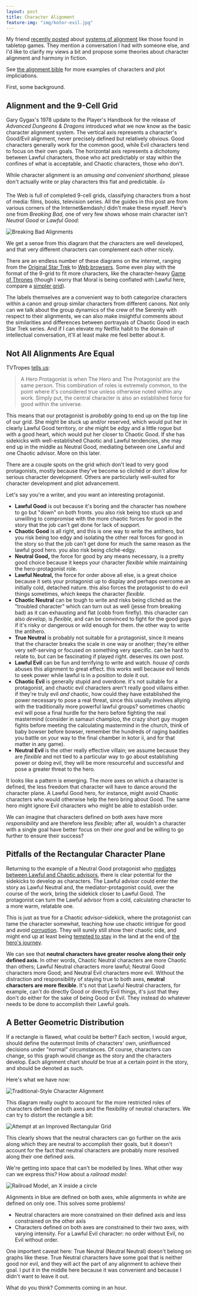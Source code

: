 ```yaml
---
layout: post
title: Character Alignment
feature-img: "img/kotor-evil.jpg"
---
```


My friend [recently posted][the original] about [systems of alignment][WP
alignment] like those found in tabletop games. They mention a conversation I had
with someone else, and I'd like to clarify my views a bit and propose some
theories about character alignment and harmony in fiction.

See [the alignment bible][tvt alignment] for more examples of characters and
plot impliciations.

First, some background.

[the original]: http://gainesvillain.tumblr.com/post/114236681430
[WP alignment]: https://en.wikipedia.org/wiki/Alignment_%28role-playing_games%29
[tvt alignment]: http://tvtropes.org/pmwiki/pmwiki.php/Main/CharacterAlignment

## Alignment and the 9-Cell Grid

Gary Gygax's 1978 update to the Player's Handbook for the release of _Advanced
Dungeons & Dragons_ introduced what we now know as the basic character alignment
system. The vertical axis represents a character's Good/Evil alignment, never
precisely defined but relatively obvious. Good characters generally work for the
common good, while Evil characters tend to focus on their own goals. The
horizontal axis represents a dichotomy between Lawful characters, those who act
predictably or stay within the confines of what is acceptable, and Chaotic
characters, those who don't.

While character alignment is an _amusing and convenient shorthand,_ please don't
actually write or play characters this flat and predictable. 👍

The Web is full of completed 9-cell grids, classifying characters from a host of
media: films, books, television series. All the guides in this post are from
various corners of the Internet&emdash;I didn't make these myself. Here's one
from _Breaking Bad,_ one of very few shows whose main character isn't _Neutral
Good_ or _Lawful Good:_

![Breaking Bad Alignments][breaking bad]

We get a sense from this diagram that the characters are well developed, and
that very different characters can complement each other nicely.

There are an endless number of these diagrams on the internet, ranging from the
[Original Star Trek][tos] to [Web browsers][browsers]. Some even play with the
format of the 9-grid to fit more characters, like the character-heavy [Game of
Thrones][got-complex] (though I worry that Moral is being conflated with Lawful
here, compare a [simpler grid][got-simple]).

The labels themselves are a convenient way to both categorize characters within
a canon and group similar characters from different canons. Not only can we talk
about the group dynamics of the crew of the Serenity with respect to their
alignments, we can also make insightful comments about the similarities and
differences between portrayals of Chaotic Good in each Star Trek series. And if
I can elevate my Netflix habit to the domain of intellectual conversation, it'll
at least make me feel better about it.

[breaking bad]: http://imgur.com/GXUfg9I.jpg
[tos]: http://imgur.com/tfPGj6U.jpg
[browsers]: http://imgur.com/3TwzDSP.jpg
[got-complex]: http://imgur.com/HqbVUyB.jpg
[got-simple]: http://imgur.com/NNPg7WR.jpg

## Not All Alignments Are Equal

TVTropes [tells us][tvt hero]:

> A Hero Protagonist is when The Hero and The Protagonist are the same person.
> This combination of roles is extremely common, to the point where it's
> considered true unless otherwise noted within any work. Simply put, the
> central character is also an established force for good within the universe.

This means that our protagonist is _probably_ going to end up on the top line of
our grid. She might be stuck up and/or reserved, which would put her in clearly
Lawful Good territory, or she might be edgy and a little rogue but with a good
heart, which would put her closer to Chaotic Good. If she has sidekicks with
well-established Chaotic and Lawful tendencies, she may end up in the middle as
Neutral Good, mediating between one Lawful and one Chaotic advisor. More on this
later.

There are a couple spots on the grid which don't lead to very good protagonists,
mostly because they've become so clichéd or don't allow for serious character
development. Others are particularly well-suited for character development and
plot advancement.

Let's say you're a writer, and you want an interesting protagonist.

  - **Lawful Good** is out because it's boring and the character has nowhere to
    go but "down" on both fronts. you also risk being too stuck up and
    unwilling to compromise with the more chaotic forces for good in the story
    that the job can't get done for lack of support.
  - **Chaotic Good** is all right, and this is one way to write the antihero,
    but you risk being too edgy and isolating the other real forces for good in
    the story so that the job can't get done for much the same reason as the lawful
    good hero. you also risk being cliché-edgy.
  - **Neutral Good,** the force for good by any means necessary, is a pretty
    good choice because it keeps your character *flexible* while maintaining
    the hero-protagonist role.
  - **Lawful Neutral,** the force for order above all else, is a great choice
    because it sets your protagonist up to display and perhaps overcome an
    initially cold, detached nature. this also forces the protagonist to do evil
    things sometimes, which keeps the character *flexible.*
  - **Chaotic Neutral** can be tough to write and risks being clichéd as the
    "troubled character" which can turn out as well (jesse from breaking bad)
    as it can exhausting and flat (cobb from firefly). this character can also
    *develop,* is *flexible,* and can be convinced to fight for the good guys if
    it's risky or dangerous or wild enough for them. the other way to write the
    antihero.
  - **True Neutral** is probably not suitable for a protagonist, since it means
    that the character breaks the scale in one way or another; they're either
    very self-serving or focused on something very specific. can be hard to relate
    to, but can be fascinating if played right. deserves its own post.
  - **Lawful Evil** can be fun and terrifying to write and watch. _house of
    cards_ abuses this alignment to great effect. this works well because evil
    tends to seek power while lawful is in a position to dole it out.
  - **Chaotic Evil** is generally stupid and overdone. it's not suitable for a
    protagonist, and chaotic evil characters aren't really good villains
    either. if they're truly evil _and_ chaotic, how could they have established
    the power necessary to pose a real threat, since this usually involves allying
    with the traditionally more powerful lawful groups? sometimes chaotic evil
    will pose a final hurdle for the hero before fighting the real mastermind
    (consider in samauri champloo, the crazy short guy mugen fights before meeting
    the calculating mastermind in the church, think of baby bowser before bowser,
    remember the hundreds of raging baddies you battle on your way to the final
    chamber in kotor ii, and for that matter in any game).
  - **Neutral Evil** is the other really effective villain; we assume because
    they are *flexible* and not tied to a particular way to go about
    establishing power or doing evil, they will be more resourceful and successful
    and pose a greater threat to the hero.

It looks like a pattern is emerging. The more axes on which a character is
defined, the less freedom that character will have to dance around the character
plane. A Lawful Good hero, for instance, might avoid Chaotic characters who
would otherwise help the hero bring about Good. The same hero might ignore Evil
characters who might be able to establish order.

We can imagine that characters defined on both axes have more *responsibility*
and are therefore less *flexible;* after all, wouldn't a character with a single
goal have better focus on their *one goal* and be willing to go further to
ensure their success?

[tvt hero]: http://tvtropes.org/pmwiki/pmwiki.php/Main/HeroProtagonist

## Pitfalls of the Rectangular Character Plane

Returning to the example of a Neutral Good protagonist who [mediates between
Lawful and Chaotic advisors][freud], there is clear potential for the sidekicks
to develop as characters. The Lawful advisor could enter the story as Lawful
Neutral and, the mediator-protagonist could, over the course of the work, bring
the sidekick closer to Lawful Good. The protagonist can turn the Lawful advisor
from a cold, calculating character to a more warm, relatable one.

This is just as true for a Chaotic advisor-sidekick, where the protagonist can
tame the character somewhat, teaching how use chaotic intrigue for good and
avoid [corruption][tvt for good regret]. They will surely still show their
chaotic side, and might end up at least being [tempted to stay][tvt choose to
stay] in the land at the end of [the hero's journey][tvt hero's journey].

We can see that **neutral characters have greater resolve along their only
defined axis.** In other words, Chaotic Neutral characters are more Chaotic than
others; Lawful Neutral characters more lawful; Neutral Good characters more
Good; and Neutral Evil characters more evil. Without the distraction and
responsibility of staying true to both axes, **neutral characters are more
flexible**. It's not that Lawful Neutral characters, for example, can't do
directly Good or directly Evil things, it's just that they don't do either for
the sake of being Good or Evil. They instead do whatever needs to be done to
accomplish their Lawful goals.

[freud]: https://en.wikipedia.org/wiki/Id,_ego_and_super-ego
[tvt for good regret]: http://tvtropes.org/pmwiki/pmwiki.php/Main/YouCouldHaveUsedYourPowersForGood
[tvt choose to stay]: http://tvtropes.org/pmwiki/pmwiki.php/Main/IChooseToStay
[tvt hero's journey]: http://tvtropes.org/pmwiki/pmwiki.php/Main/TheHerosJourney

## A Better Geometric Distribution

If a rectangle is flawed, what could be better? Each section, I would argue,
should define the outermost limits of characters' own, uninfluenced decisions
under "normal" circumstances. Of course, characters can change, so this graph
would change as the story and the characters develop. Each alignment chart
_should_ be true at a certain point in the story, and should be denoted as such.

Here's what we have now:

![Traditional-Style Character Alignment][traditional]

This diagram really ought to account for the more restricted roles of characters
defined on both axes and the flexibility of neutral characters. We can try to
distort the rectangle a bit:

![Attempt at an Improved Rectangular Grid][distorted rectangular]

This clearly shows that the neutral characters can go further on the axis along
which they are neutral to accomplish their goals, but it doesn't account for the
fact that neutral characters are probably more resolved along their one defined
axis.

We're getting into space that can't be modelled by lines. What other way can we
express this? How about a _railroad model:_

![Railroad Model, an X inside a circle][railroad model]

Alignments in blue are defined on both axes, while alignments in white are
defined on only one. This solves some problems!

  - Neutral characters are more constrained on their defined axis and less
    constrained on the other axis
  - Characters defined on both axes are constrained to their two axes, with
    varying intensity. For a Lawful Evil character: no order without Evil, no
    Evil without order.

One importent caveat here: True Neutral (Neutral Neutral) doesn't belong on
graphs like these. True Neutral characters have some goal that is neither good
nor evil, and they will act the part of any alignment to achieve their goal. I
put it in the middle here because it was convenient and because I didn't want to
leave it out.

What do you think? Comments coming in an hour.

[traditional]: https://i.imgur.com/5dX7V95.png
[distorted rectangular]: https://i.imgur.com/lktTukd.png
[railroad model]: https://i.imgur.com/LipghUi.png
